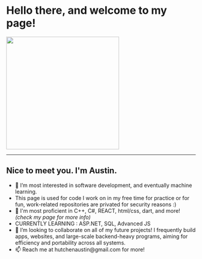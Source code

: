 <h1><b> Hello there, and welcome to my page! </b></h1>
<img height="300em" src="https://github-readme-stats.vercel.app/api?username=austinhutchen&show_icons=true&hide_border=true&&count_private=true&include_all_commits=true" />
<hr>
  <b><h2> Nice to meet you. I'm Austin. </h2> </b>
<ul>
  <li>👀 I’m most interested in software development, and eventually machine learning. </li>
  <li> This page is used for code I work on in my free time for practice or for fun, work-related repositories are privated for security reasons :) 
  <li> 🌱 I'm most proficient in C++, C#, REACT, html/css, dart, and more! <i>(check my page for more info)</i></li>
  <li>CURRENTLY LEARNING : ASP.NET, SQL, Advanced JS </li>
<!---
austinhutchen/austinhutchen is a ✨ special ✨ repository because its `README.md` (this file) appears on your GitHub profile.
You can click the Preview link to take a look at your changes.
--->

<li> 💞️ I’m looking to collaborate on all of my future projects! I frequently build apps, websites, and large-scale backend-heavy programs, aiming for efficiency and portability across all systems. </li>
  
<li> 📫 Reach me at hutchenaustin@gmail.com for more! </li>
</ul>
